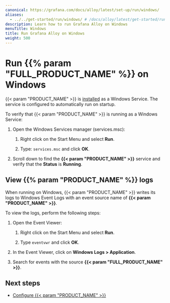 ```yaml
---
canonical: https://grafana.com/docs/alloy/latest/set-up/run/windows/
aliases:
  - ../../get-started/run/windows/ # /docs/alloy/latest/get-started/run/windows/
description: Learn how to run Grafana Alloy on Windows
menuTitle: Windows
title: Run Grafana Alloy on Windows
weight: 500
---
```


# Run {{% param "FULL_PRODUCT_NAME" %}} on Windows

{{< param "PRODUCT_NAME" >}} is [installed][InstallWindows] as a Windows Service.
The service is configured to automatically run on startup.

To verify that {{< param "PRODUCT_NAME" >}} is running as a Windows Service:

1. Open the Windows Services manager (services.msc):

   1. Right click on the Start Menu and select **Run**.

   1. Type: `services.msc` and click **OK**.

1. Scroll down to find the **{{< param "PRODUCT_NAME" >}}** service and verify that the **Status** is **Running**.

## View {{% param "PRODUCT_NAME" %}} logs

When running on Windows, {{< param "PRODUCT_NAME" >}} writes its logs to Windows Event Logs with an event source name of **{{< param "PRODUCT_NAME" >}}**.

To view the logs, perform the following steps:

1. Open the Event Viewer:

   1. Right click on the Start Menu and select **Run**.

   1. Type `eventvwr` and click **OK**.

1. In the Event Viewer, click on **Windows Logs > Application**.

1. Search for events with the source **{{< param "FULL_PRODUCT_NAME" >}}**.

## Next steps

- [Configure {{< param "PRODUCT_NAME" >}}][Configure]

[InstallWindows]: ../../install/windows/
[Configure]: ../../../configure/windows/

